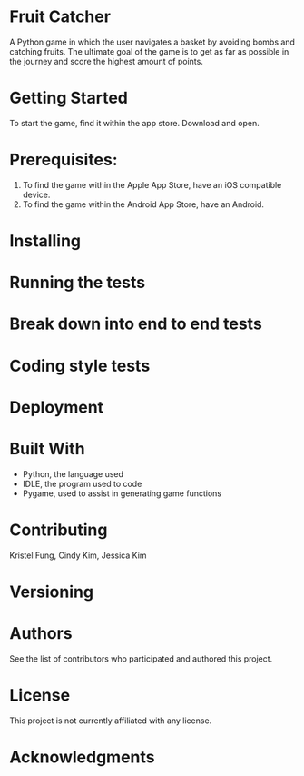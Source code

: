 # Fruit Catcher
A Python game in which the user navigates a basket by avoiding bombs and catching fruits. The ultimate goal of the game is to get as far as possible in the journey and score the highest amount of points.

# Getting Started
To start the game, find it within the app store. Download and open.

# Prerequisites:
1) To find the game within the Apple App Store, have an iOS compatible device.
2) To find the game within the Android App Store, have an Android.

# Installing

# Running the tests

# Break down into end to end tests

# Coding style tests

# Deployment

# Built With
- Python, the language used
- IDLE, the program used to code
- Pygame, used to assist in generating game functions

# Contributing
Kristel Fung, Cindy Kim, Jessica Kim

# Versioning

# Authors
See the list of contributors who participated and authored this project.

# License
This project is not currently affiliated with any license.

# Acknowledgments


